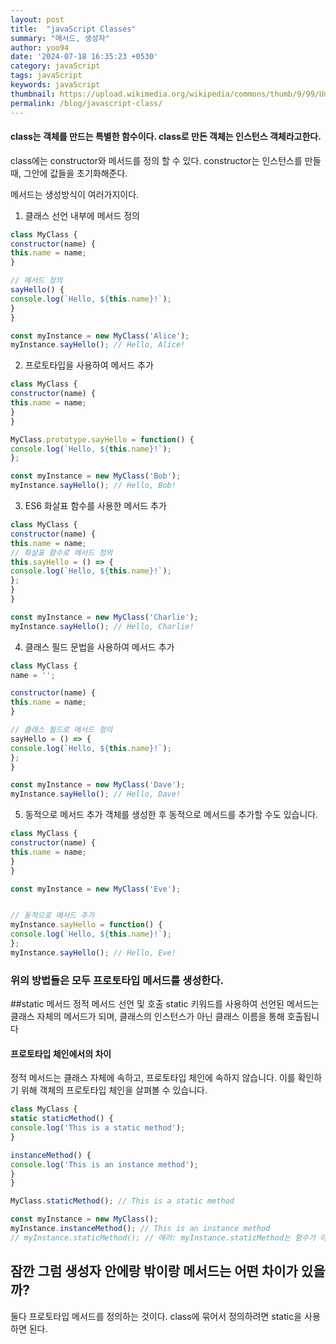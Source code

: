 ```yaml
---
layout: post
title:  "javaScript Classes"
summary: "메서드, 생성자"
author: yoo94
date: '2024-07-18 16:35:23 +0530'
category: javaScript
tags: javaScript
keywords: javaScript
thumbnail: https://upload.wikimedia.org/wikipedia/commons/thumb/9/99/Unofficial_JavaScript_logo_2.svg/1200px-Unofficial_JavaScript_logo_2.svg.png
permalink: /blog/javascript-class/
---
```


#### class는 객체를 만드는 특별한 함수이다. class로 만든 객체는 인스턴스 객체라고한다.

class에는 constructor와 메서드를 정의 할 수 있다.
constructor는 인스턴스를 만들 때, 그안에 값들을 초기화해준다.

메서드는 생성방식이 여러가지이다.

1. 클래스 선언 내부에 메서드 정의
```javascript
class MyClass {
constructor(name) {
this.name = name;
}

// 메서드 정의
sayHello() {
console.log(`Hello, ${this.name}!`);
}
}

const myInstance = new MyClass('Alice');
myInstance.sayHello(); // Hello, Alice!
```
2. 프로토타입을 사용하여 메서드 추가
```javascript
class MyClass {
constructor(name) {
this.name = name;
}
}

MyClass.prototype.sayHello = function() {
console.log(`Hello, ${this.name}!`);
};

const myInstance = new MyClass('Bob');
myInstance.sayHello(); // Hello, Bob!
```
3. ES6 화살표 함수를 사용한 메서드 추가
```javascript
class MyClass {
constructor(name) {
this.name = name;
// 화살표 함수로 메서드 정의
this.sayHello = () => {
console.log(`Hello, ${this.name}!`);
};
}
}

const myInstance = new MyClass('Charlie');
myInstance.sayHello(); // Hello, Charlie!
```
4. 클래스 필드 문법을 사용하여 메서드 추가
```javascript
class MyClass {
name = '';

constructor(name) {
this.name = name;
}

// 클래스 필드로 메서드 정의
sayHello = () => {
console.log(`Hello, ${this.name}!`);
};
}

const myInstance = new MyClass('Dave');
myInstance.sayHello(); // Hello, Dave!
```
5. 동적으로 메서드 추가
   객체를 생성한 후 동적으로 메서드를 추가할 수도 있습니다.

```javascript
class MyClass {
constructor(name) {
this.name = name;
}
}

const myInstance = new MyClass('Eve');


// 동적으로 메서드 추가
myInstance.sayHello = function() {
console.log(`Hello, ${this.name}!`);
};
myInstance.sayHello(); // Hello, Eve!
```
### 위의 방법들은 모두 프로토타입 메서드를 생성한다.

##static 메서드
정적 메서드 선언 및 호출
static 키워드를 사용하여 선언된 메서드는 클래스 자체의 메서드가 되며, 클래스의 인스턴스가 아닌 클래스 이름을 통해 호출됩니다

#### 프로토타입 체인에서의 차이
정적 메서드는 클래스 자체에 속하고, 프로토타입 체인에 속하지 않습니다. 이를 확인하기 위해 객체의 프로토타입 체인을 살펴볼 수 있습니다.

```javascript
class MyClass {
static staticMethod() {
console.log('This is a static method');
}

instanceMethod() {
console.log('This is an instance method');
}
}

MyClass.staticMethod(); // This is a static method

const myInstance = new MyClass();
myInstance.instanceMethod(); // This is an instance method
// myInstance.staticMethod(); // 에러: myInstance.staticMethod는 함수가 아닙니다.
```


## 잠깐 그럼 생성자 안에랑 밖이랑 메서드는 어떤 차이가 있을까?
둘다 프로토타입 메서드를 정의하는 것이다.
class에 묶어서 정의하려면 static을 사용하면 된다.

